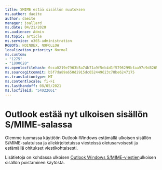 ```yaml
---
title: SMIME estää sisällön muutoksen
ms.author: daeite
author: daeite
manager: joallard
ms.date: 04/21/2020
ms.audience: Admin
ms.topic: article
ms.service: o365-administration
ROBOTS: NOINDEX, NOFOLLOW
localization_priority: Normal
ms.custom:
- "1275"
- "1800028"
ms.openlocfilehash: 0cca0219e7963b5a74b71a9f5eb4d1f5796299bfaa97c9d8265dcbf3f641b172
ms.sourcegitcommit: b5f7da89a650d2915dc652449623c78be6247175
ms.translationtype: MT
ms.contentlocale: fi-FI
ms.lasthandoff: 08/05/2021
ms.locfileid: "54022061"
---
```

# <a name="outlook-will-now-default-block-external-content-in-smime"></a>Outlook estää nyt ulkoisen sisällön S/MIME-salassa

Olemme tuomassa käyttöön Outlook-Windows estämällä ulkoisen sisällön S/MIME-salatuissa ja allekirjoitetuissa viesteissä oletusarvoisesti ja estämällä ohitukset viestikohtaisesti.

Lisätietoja on kohdassa ulkoisen [Outlook Windows S/MIME-viestien](https://support.office.com/article/2d3a4af1-fe41-475f-a888-fc7b997d112e)ulkoisen sisällön poistaminen käytöstä.